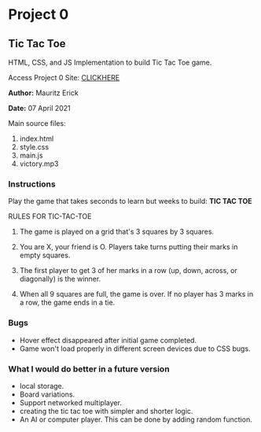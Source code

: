 # Project 0

## Tic Tac Toe

HTML, CSS, and JS Implementation to build Tic Tac Toe game.

Access Project 0 Site: [CLICKHERE](https://mauritzerick.github.io/project0/) 

**Author:**  Mauritz Erick

**Date:** 07 April 2021

Main source files: 

1. index.html
2. style.css
3. main.js
4. victory.mp3

### Instructions ###
Play the game that takes seconds to learn but weeks to build: **TIC TAC TOE**

RULES FOR TIC-TAC-TOE

1. The game is played on a grid that's 3 squares by 3 squares.

2. You are X, your friend is O. Players take turns putting their marks in empty squares.

3. The first player to get 3 of her marks in a row (up, down, across, or diagonally) is the winner.

4. When all 9 squares are full, the game is over. If no player has 3 marks in a row, the game ends in a tie.


### Bugs
* Hover effect disappeared after initial game completed.
* Game won't load properly in different screen devices due to CSS bugs.

### What I would do better in a future version
* local storage.
* Board variations.
* Support networked multiplayer.
* creating the tic tac toe with simpler and shorter logic.
* An AI or computer player. This can be done by adding random function.
